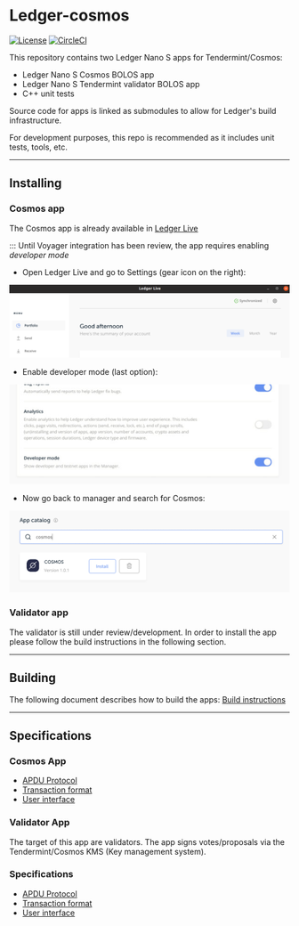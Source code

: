 # Ledger-cosmos
[![License](https://img.shields.io/badge/License-Apache%202.0-blue.svg)](https://opensource.org/licenses/Apache-2.0)
[![CircleCI](https://circleci.com/gh/cosmos/ledger-cosmos/tree/master.svg?style=shield)](https://circleci.com/gh/cosmos/ledger-cosmos/tree/master)

This repository contains two Ledger Nano S apps for Tendermint/Cosmos:

- Ledger Nano S Cosmos BOLOS app
- Ledger Nano S Tendermint validator BOLOS app
- C++ unit tests

Source code for apps is linked as submodules to allow for Ledger's build infrastructure.

For development purposes, this repo is recommended as it includes unit tests, tools, etc.  

---------------------

## Installing

### Cosmos app

The Cosmos app is already available in [Ledger Live](https://www.ledger.com/pages/ledger-live)

::: Until Voyager integration has been review, the app requires enabling *developer mode*

- Open Ledger Live and go to Settings (gear icon on the right):

![](docs/img/cosmos_app1.png)

- Enable developer mode (last option):

![](docs/img/cosmos_app2.png)

- Now go back to manager and search for Cosmos:

![](docs/img/cosmos_app3.png)


### Validator app

The validator is still under review/development. In order to install the app please follow the build instructions in the following section.

---------------------

## Building

The following document describes how to build the apps: [Build instructions](docs/BUILD.md)

---------------------

## Specifications

### Cosmos App

- [APDU Protocol](https://github.com/ZondaX/ledger-cosmos-app/tree/master/docs/PROTOSPEC.md)
- [Transaction format](https://github.com/ZondaX/ledger-cosmos-app/tree/master/docs/TXSPEC.md)
- [User interface](https://github.com/ZondaX/ledger-cosmos-app/tree/master/docs/UISPEC.md)

### Validator App

The target of this app are validators. The app signs votes/proposals via the Tendermint/Cosmos KMS (Key management system).

### Specifications

- [APDU Protocol](https://github.com/ZondaX/ledger-cosmos-val-app/blob/master/docs/APDUSPEC.md)
- [Transaction format](https://github.com/ZondaX/ledger-cosmos-val-app/blob/master/docs/TXSPEC.md)
- [User interface](https://github.com/ZondaX/ledger-cosmos-val-app/blob/master/docs/UISPEC.md)
